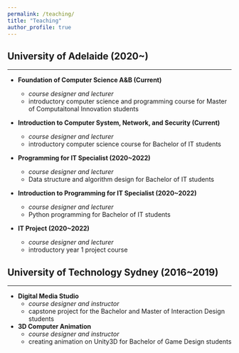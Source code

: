 ```yaml
---
permalink: /teaching/
title: "Teaching"
author_profile: true
---
```


## University of Adelaide (2020~)
---
- **Foundation of Computer Science A&B (Current)**
	- *course designer and lecturer*
	- introductory computer science and programming course for Master of Computaitonal Innovation students
- **Introduction to Computer System, Network, and Security (Current)**
	- *course designer and lecturer*
	- introductory computer science course for Bachelor of IT students

- **Programming for IT Specialist (2020~2022)**
	- *course designer and lecturer*
	- Data structure and algorithm design for Bachelor of IT students
- **Introduction to Programming for IT Specialist (2020~2022)**
	- *course designer and lecturer*
	- Python programming for Bachelor of IT students
- **IT Project (2020~2022)**
	- *course designer and lecturer*
	- introductory year 1 project course

## University of Technology Sydney (2016~2019)
---
- **Digital Media Studio**
	- *course designer and instructor*
	- capstone project for the Bachelor and Master of Interaction Design students
- **3D Computer Animation**
	- *course designer and instructor*
	- creating animation on Unity3D for Bachelor of Game Design students
